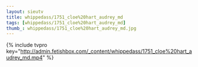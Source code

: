 ```yaml
--- 
layout: sieutv
title: whippedass/1751_cloe%20hart_audrey_md
tags: [whippedass/1751_cloe%20hart_audrey_md]
thumb_: whippedass/1751_cloe%20hart_audrey_md.jpg
---
```

{% include tvpro key="http://admin.fetishbox.com/_content/whippedass/1751_cloe%20hart_audrey_md.mp4" %} 
